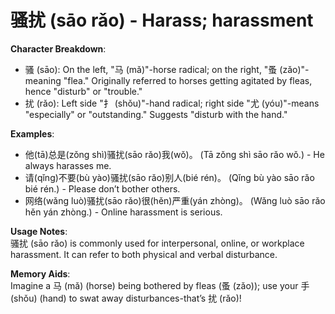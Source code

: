 # **骚扰 (sāo rǎo) - Harass; harassment**

**Character Breakdown**:  
- 骚 (sāo): On the left, "马 (mǎ)"-horse radical; on the right, "蚤 (zǎo)"-meaning "flea." Originally referred to horses getting agitated by fleas, hence "disturb" or "trouble."  
- 扰 (rǎo): Left side "扌 (shǒu)"-hand radical; right side "尤 (yóu)"-means "especially" or "outstanding." Suggests "disturb with the hand."

**Examples**:  
- 他(tā)总是(zǒng shì)骚扰(sāo rǎo)我(wǒ)。 (Tā zǒng shì sāo rǎo wǒ.) - He always harasses me.  
- 请(qǐng)不要(bù yào)骚扰(sāo rǎo)别人(bié rén)。 (Qǐng bù yào sāo rǎo bié rén.) - Please don’t bother others.  
- 网络(wǎng luò)骚扰(sāo rǎo)很(hěn)严重(yán zhòng)。 (Wǎng luò sāo rǎo hěn yán zhòng.) - Online harassment is serious.

**Usage Notes**:  
骚扰 (sāo rǎo) is commonly used for interpersonal, online, or workplace harassment. It can refer to both physical and verbal disturbance.

**Memory Aids**:  
Imagine a 马 (mǎ) (horse) being bothered by fleas (蚤 (zǎo)); use your 手 (shǒu) (hand) to swat away disturbances-that’s 扰 (rǎo)!